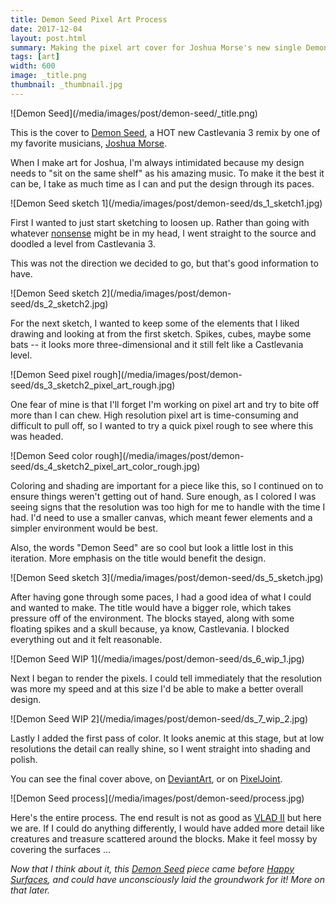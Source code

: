 ```yaml
---
title: Demon Seed Pixel Art Process
date: 2017-12-04
layout: post.html
summary: Making the pixel art cover for Joshua Morse's new single Demon Seed.
tags: [art]
width: 600
image: _title.png
thumbnail: _thumbnail.jpg
---
```


<div>
  ![Demon Seed](/media/images/post/demon-seed/_title.png)
</div>

This is the cover to [Demon Seed](https://joshuamorse.bandcamp.com/album/single-demon-seed-castlevania-3-arrangement), a HOT new Castlevania 3 remix by one of my favorite musicians, [Joshua Morse](http://jmflava.com/#/welcome).

When I make art for Joshua, I'm always intimidated because my design needs to "sit on the same shelf" as his amazing music. To make it the best it can be, I take as much time as I can and put the design through its paces.

<div>
  ![Demon Seed sketch 1](/media/images/post/demon-seed/ds_1_sketch1.jpg)
</div>

First I wanted to just start sketching to loosen up. Rather than going with whatever [nonsense](https://richtaur.deviantart.com/art/Kermit-eating-popcorn-with-duck-ears-obviously-671557419) might be in my head, I went straight to the source and doodled a level from Castlevania 3.

This was not the direction we decided to go, but that's good information to have.

<div>
  ![Demon Seed sketch 2](/media/images/post/demon-seed/ds_2_sketch2.jpg)
</div>

For the next sketch, I wanted to keep some of the elements that I liked drawing and looking at from the first sketch. Spikes, cubes, maybe some bats -- it looks more three-dimensional and it still felt like a Castlevania level.

<div>
  ![Demon Seed pixel rough](/media/images/post/demon-seed/ds_3_sketch2_pixel_art_rough.jpg)
</div>

One fear of mine is that I'll forget I'm working on pixel art and try to bite off more than I can chew. High resolution pixel art is time-consuming and difficult to pull off, so I wanted to try a quick pixel rough to see where this was headed.

<div>
  ![Demon Seed color rough](/media/images/post/demon-seed/ds_4_sketch2_pixel_art_color_rough.jpg)
</div>

Coloring and shading are important for a piece like this, so I continued on to ensure things weren't getting out of hand. Sure enough, as I colored I was seeing signs that the resolution was too high for me to handle with the time I had. I'd need to use a smaller canvas, which meant fewer elements and a simpler environment would be best.

Also, the words "Demon Seed" are so cool but look a little lost in this iteration. More emphasis on the title would benefit the design.

<div>
  ![Demon Seed sketch 3](/media/images/post/demon-seed/ds_5_sketch.jpg)
</div>

After having gone through some paces, I had a good idea of what I could and wanted to make. The title would have a bigger role, which takes pressure off of the environment. The blocks stayed, along with some floating spikes and a skull because, ya know, Castlevania. I blocked everything out and it felt reasonable.

<div>
  ![Demon Seed WIP 1](/media/images/post/demon-seed/ds_6_wip_1.jpg)
</div>

Next I began to render the pixels. I could tell immediately that the resolution was more my speed and at this size I'd be able to make a better overall design.

<div>
  ![Demon Seed WIP 2](/media/images/post/demon-seed/ds_7_wip_2.jpg)
</div>

Lastly I added the first pass of color. It looks anemic at this stage, but at low resolutions the detail can really shine, so I went straight into shading and polish.

You can see the final cover above, on [DeviantArt](https://richtaur.deviantart.com/art/Demon-Seed-album-cover-art-714296493), or on [PixelJoint](http://pixeljoint.com/pixelart/116904.htm).

<div>
  ![Demon Seed process](/media/images/post/demon-seed/process.jpg)
</div>

Here's the entire process. The end result is not as good as [VLAD II](https://joshuamorse.bandcamp.com/album/vlad-ii) but here we are. If I could do anything differently, I would have added more detail like creatures and treasure scattered around the blocks. Make it feel mossy by covering the surfaces ...

_Now that I think about it, this [Demon Seed](https://joshuamorse.bandcamp.com/album/single-demon-seed-castlevania-3-arrangement) piece came before [Happy Surfaces](/post/happy-surfaces/), and could have unconsciously laid the groundwork for it! More on that later._
